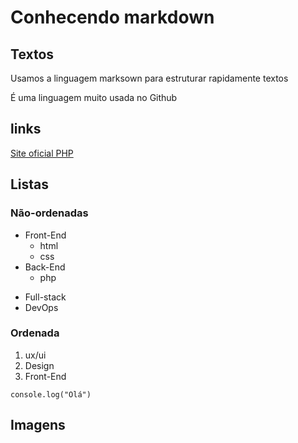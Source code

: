 # Conhecendo markdown
## Textos
Usamos a linguagem marksown para estruturar rapidamente textos


É uma linguagem muito usada no Github

## links
[Site oficial PHP](http://php.net)

## Listas

### Não-ordenadas
- Front-End
    - html
    - css
- Back-End
    - php

* Full-stack
* DevOps

### Ordenada
1. ux/ui
2. Design
3. Front-End


`console.log("Olá")`

## Imagens